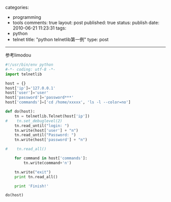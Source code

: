 categories: 
  - programming
  - tools
comments: true
layout: post
published: true
status: publish
date: 2010-06-21 11:23:31
tags: 
  - python
  - telnet
title: "python telnetlib第一例"
type: post
---

参考limodou

```python
#!/usr/bin/env python
#-*- coding: utf-8 -*-
import telnetlib

host = {}
host['ip']='127.0.0.1'
host['user']='user'
host['password']='password***'
host['commands']=['cd /home/xxxxx', 'ls -l --color=no']

def do(host):    
    tn = telnetlib.Telnet(host['ip'])
#    tn.set_debuglevel(2)    
    tn.read_until("login: ")    
    tn.write(host['user'] + "n")    
    tn.read_until("Password: ")    
    tn.write(host['password'] + "n")

#    tn.read_all()    

    for command in host['commands']:        
    	tn.write(command+'n')

    tn.write("exit")    
    print tn.read_all()

    print 'Finish!'

do(host)
```
